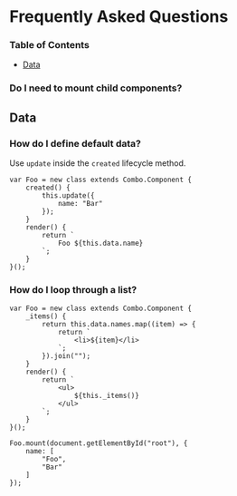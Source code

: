 # Frequently Asked Questions

### Table of Contents

- [Data](#data)

### Do I need to mount child components?

## Data

### How do I define default data?

Use `update` inside the `created` lifecycle method.

	var Foo = new class extends Combo.Component {
		created() {
			this.update({
				name: "Bar"
			});
		}
		render() {
			return `
				Foo ${this.data.name}
			`;
		}
	}();

### How do I loop through a list?

	var Foo = new class extends Combo.Component {
        _items() {
            return this.data.names.map((item) => {
                return `
                    <li>${item}</li>
                `;
            }).join("");
        }
		render() {
			return `
                <ul>
                    ${this._items()}
                </ul>
			`;
		}
	}();

    Foo.mount(document.getElementById("root"), {
        name: [
            "Foo",
            "Bar"
        ]
    });

